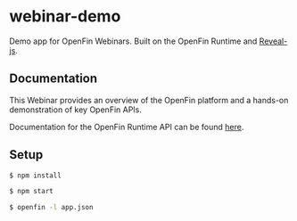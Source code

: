 # webinar-demo
Demo app for OpenFin Webinars.  Built on the OpenFin Runtime and [Reveal-js](http://lab.hakim.se/reveal-js/).

## Documentation
This Webinar provides an overview of the OpenFin platform and a hands-on demonstration of key OpenFin APIs.

Documentation for the OpenFin Runtime API can be found [here](https://openfin.co/developers/javascript-api/).

## Setup

```sh
$ npm install
```
```sh
$ npm start
```
```sh
$ openfin -l app.json
```
